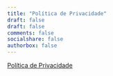```yaml
---
title: "Política de Privacidade"
draft: false
draft: false
comments: false
socialshare: false
authorbox: false
---
```


<a href="https://www.iubenda.com/privacy-policy/21830516" class="iubenda-white iubenda-noiframe iubenda-embed iubenda-noiframe " title="Política de Privacidade ">Política de Privacidade</a><script type="text/javascript">(function (w,d) {var loader = function () {var s = d.createElement("script"), tag = d.getElementsByTagName("script")[0]; s.src="https://cdn.iubenda.com/iubenda.js"; tag.parentNode.insertBefore(s,tag);}; if(w.addEventListener){w.addEventListener("load", loader, false);}else if(w.attachEvent){w.attachEvent("onload", loader);}else{w.onload = loader;}})(window, document);</script>
